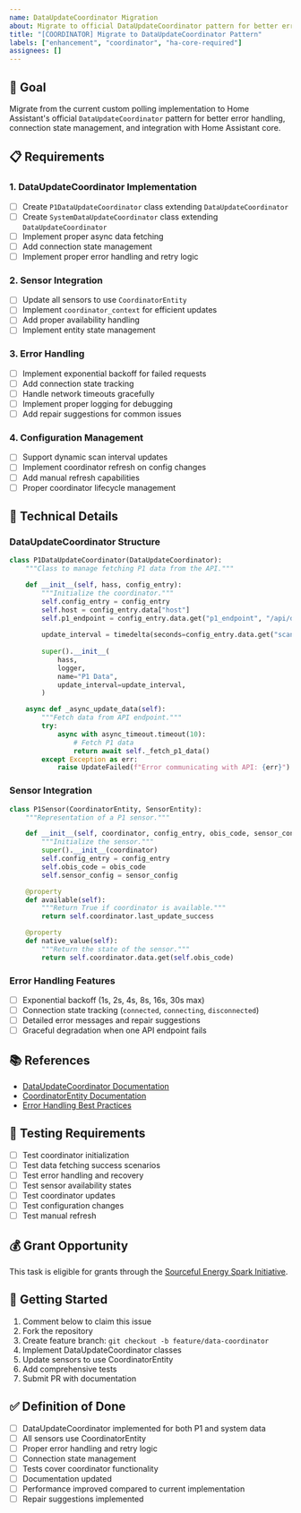 ```yaml
---
name: DataUpdateCoordinator Migration
about: Migrate to official DataUpdateCoordinator pattern for better error handling
title: "[COORDINATOR] Migrate to DataUpdateCoordinator Pattern"
labels: ["enhancement", "coordinator", "ha-core-required"]
assignees: []
---
```


## 🎯 Goal
Migrate from the current custom polling implementation to Home Assistant's official `DataUpdateCoordinator` pattern for better error handling, connection state management, and integration with Home Assistant core.

## 📋 Requirements

### 1. DataUpdateCoordinator Implementation
- [ ] Create `P1DataUpdateCoordinator` class extending `DataUpdateCoordinator`
- [ ] Create `SystemDataUpdateCoordinator` class extending `DataUpdateCoordinator`
- [ ] Implement proper async data fetching
- [ ] Add connection state management
- [ ] Implement proper error handling and retry logic

### 2. Sensor Integration
- [ ] Update all sensors to use `CoordinatorEntity`
- [ ] Implement `coordinator_context` for efficient updates
- [ ] Add proper availability handling
- [ ] Implement entity state management

### 3. Error Handling
- [ ] Implement exponential backoff for failed requests
- [ ] Add connection state tracking
- [ ] Handle network timeouts gracefully
- [ ] Implement proper logging for debugging
- [ ] Add repair suggestions for common issues

### 4. Configuration Management
- [ ] Support dynamic scan interval updates
- [ ] Implement coordinator refresh on config changes
- [ ] Add manual refresh capabilities
- [ ] Proper coordinator lifecycle management

## 🔧 Technical Details

### DataUpdateCoordinator Structure
```python
class P1DataUpdateCoordinator(DataUpdateCoordinator):
    """Class to manage fetching P1 data from the API."""

    def __init__(self, hass, config_entry):
        """Initialize the coordinator."""
        self.config_entry = config_entry
        self.host = config_entry.data["host"]
        self.p1_endpoint = config_entry.data.get("p1_endpoint", "/api/data/p1/obis")
        
        update_interval = timedelta(seconds=config_entry.data.get("scan_interval", 30))
        
        super().__init__(
            hass,
            logger,
            name="P1 Data",
            update_interval=update_interval,
        )

    async def _async_update_data(self):
        """Fetch data from API endpoint."""
        try:
            async with async_timeout.timeout(10):
                # Fetch P1 data
                return await self._fetch_p1_data()
        except Exception as err:
            raise UpdateFailed(f"Error communicating with API: {err}")
```

### Sensor Integration
```python
class P1Sensor(CoordinatorEntity, SensorEntity):
    """Representation of a P1 sensor."""

    def __init__(self, coordinator, config_entry, obis_code, sensor_config):
        """Initialize the sensor."""
        super().__init__(coordinator)
        self.config_entry = config_entry
        self.obis_code = obis_code
        self.sensor_config = sensor_config

    @property
    def available(self):
        """Return True if coordinator is available."""
        return self.coordinator.last_update_success

    @property
    def native_value(self):
        """Return the state of the sensor."""
        return self.coordinator.data.get(self.obis_code)
```

### Error Handling Features
- [ ] Exponential backoff (1s, 2s, 4s, 8s, 16s, 30s max)
- [ ] Connection state tracking (`connected`, `connecting`, `disconnected`)
- [ ] Detailed error messages and repair suggestions
- [ ] Graceful degradation when one API endpoint fails

## 📚 References
- [DataUpdateCoordinator Documentation](https://developers.home-assistant.io/docs/integration_fetching_data)
- [CoordinatorEntity Documentation](https://developers.home-assistant.io/docs/integration_fetching_data#coordinatorentity)
- [Error Handling Best Practices](https://developers.home-assistant.io/docs/integration_fetching_data#error-handling)

## 🧪 Testing Requirements
- [ ] Test coordinator initialization
- [ ] Test data fetching success scenarios
- [ ] Test error handling and recovery
- [ ] Test sensor availability states
- [ ] Test coordinator updates
- [ ] Test configuration changes
- [ ] Test manual refresh

## 💰 Grant Opportunity
This task is eligible for grants through the [Sourceful Energy Spark Initiative](https://sourceful.energy/grants).

## 🚀 Getting Started
1. Comment below to claim this issue
2. Fork the repository
3. Create feature branch: `git checkout -b feature/data-coordinator`
4. Implement DataUpdateCoordinator classes
5. Update sensors to use CoordinatorEntity
6. Add comprehensive tests
7. Submit PR with documentation

## ✅ Definition of Done
- [ ] DataUpdateCoordinator implemented for both P1 and system data
- [ ] All sensors use CoordinatorEntity
- [ ] Proper error handling and retry logic
- [ ] Connection state management
- [ ] Tests cover coordinator functionality
- [ ] Documentation updated
- [ ] Performance improved compared to current implementation
- [ ] Repair suggestions implemented 